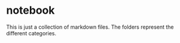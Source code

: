 # notebook

This is just a collection of markdown files. 
The folders represent the different categories.
